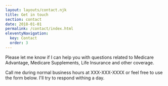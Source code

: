 ```yaml
---
layout: layouts/contact.njk
title: Get in touch
section: contact
date: 2018-01-01
permalink: /contact/index.html
eleventyNavigation:
  key: Contact
  order: 3
---
```

Please let me know if I can help you with questions related to Medicare Advantage, Medicare Supplements, Life Insurance and other coverage.

Call me during normal business hours at XXX-XXX-XXXX or feel free to use the form below. I'll try to respond withing a day.